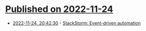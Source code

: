 # [Published on 2022-11-24](index.md)

* [2022-11-24, 20:42:30](https://news.ycombinator.com/item?id=33736003) - [StackStorm: Event-driven automation](https://github.com/StackStorm/st2)
